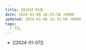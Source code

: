 ```yaml
---
title: 2024년 01월
date: 2024-01-08 16:33:58 +0900
updated: 2024-01-08 16:33:58 +0900
tags:
  - TIL
---
```


- [[2024-01-07]]